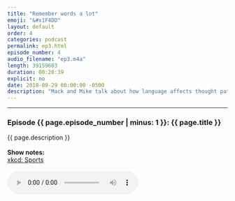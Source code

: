 ```yaml
---
title: "Remember words a lot"
emoji: "&#x1F4DD"
layout: default
order: 4
categories: podcast
permalink: ep3.html
episode_number: 4
audio_filename: "ep3.m4a"
length: 39159603
duration: 00:20:39
explicit: no
date: 2018-09-29 08:00:00 -0500
description: "Mack and Mike talk about how language affects thought patterns, the purpose of grammar, the role of AI in writing and sports."
---
```


<hr />
<p>
<h3>Episode {{ page.episode_number | minus: 1 }}: {{ page.title }}</h3>
{{ page.description }}
<br />
<br />
<b>Show notes:</b>
<br />
<a href="https://xkcd.com/904">xkcd: Sports</a>
<br />
<br />
<audio controls="">
<source src="{{ site.podcast_audio_prefix | append: page.audio_filename }}" type="audio/x-m4a" />
Your browser does not support the audio element.
</audio>
</p>

